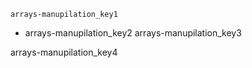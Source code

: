 ```ngMeta
arrays-manupilation_key1
```

- arrays-manupilation_key2
arrays-manupilation_key3


arrays-manupilation_key4
